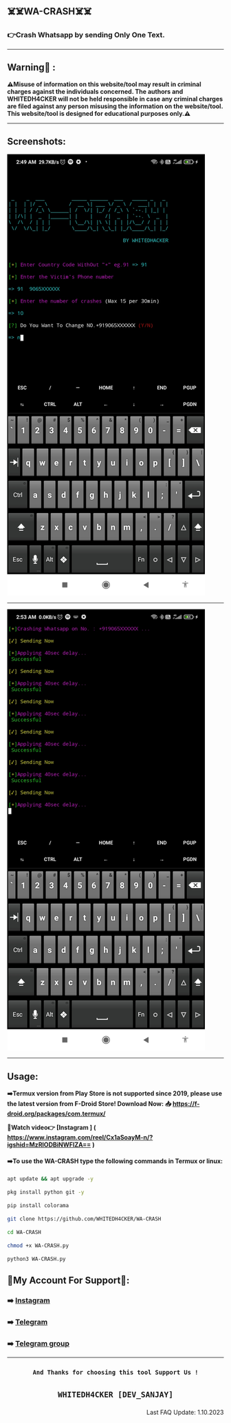 ## ☠️☠️WA-CRASH☠️☠️

### 👉Crash Whatsapp by sending Only One Text.
***

## Warning🚨 :
**⚠️Misuse of information on this website/tool may result in criminal charges against the individuals concerned. The authors and WHITEDH4CKER will not be held responsible in case any criminal charges are filed against any person misusing the information on the website/tool. This website/tool is designed for educational purposes only.⚠️**
   ***

## Screenshots:
![App Screenshot](https://github.com/WHITEDH4CKER/WA-CRASH/blob/main/Screenshots/Screenshot_1.jpg) 
***
![App Screenshot](https://github.com/WHITEDH4CKER/WA-CRASH/blob/main/Screenshots/Screenshot_2.jpg)
***
## Usage:
 **➡️Termux version from Play Store is not supported since 2019, please use the latest version from F-Droid Store!
Download Now: 📥 https://f-droid.org/packages/com.termux/**

**📸Watch video👉 [Instagram ] ( https://www.instagram.com/reel/Cx1aSoayM-n/?igshid=MzRlODBiNWFlZA== )**
   
#### ➡️To use the WA-CRASH type the following commands in Termux or linux:

```bash
apt update && apt upgrade -y
```
```bash
pkg install python git -y
```
```bash
pip install colorama
```
```bash
git clone https://github.com/WHITEDH4CKER/WA-CRASH
```
```bash
cd WA-CRASH
```
```bash
chmod +x WA-CRASH.py
```
```bash
python3 WA-CRASH.py
```
## 👤My Account For Support👤:

### ➡️ [Instagram](https://Instagram.com/WHITEDH4CKER)
### ➡️ [Telegram](https://t.me/WHITEDH4CKER)
### ➡️ [Telegram group](https://t.me/WHITEDR00M)
***

### <p align="center">```And Thanks for choosing this tool Support Us !```

## <p align="center">```WHITEDH4CKER [DEV_SANJAY]```
<p align="right"> Last FAQ Update: 1.10.2023 </p>
